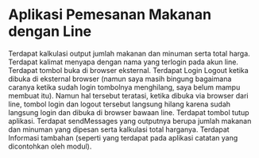 # Aplikasi Pemesanan Makanan dengan Line
Terdapat kalkulasi output jumlah makanan dan minuman serta total harga.
Terdapat kalimat menyapa dengan nama yang terlogin pada akun line.
Terdapat tombol buka di browser eksternal.
Terdapat Login Logout ketika dibuka di eksternal browser (namun saya masih bingung bagaimana caranya ketika sudah login tombolnya menghilang, saya belum mampu membuat itu). Namun hal tersebut teratasi, ketika dibuka via browser dari line, tombol login dan logout tersebut langsung hilang karena sudah langsung login dan dibuka di browser bawaan line.
Terdapat tombol tutup aplikasi.
Terdapat sendMessages yang outputnya berupa jumlah makanan dan minuman yang dipesan serta kalkulasi total harganya.
Terdapat Informasi tambahan (seperti yang terdapat pada aplikasi catatan yang dicontohkan oleh modul).
